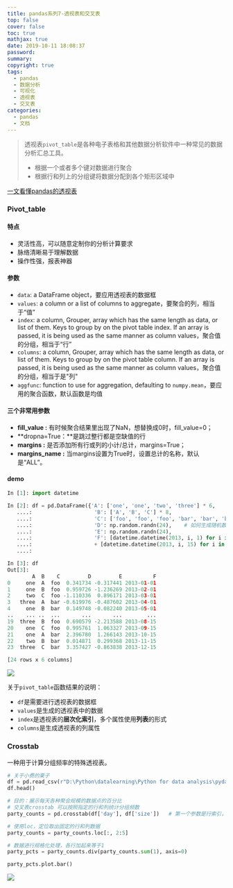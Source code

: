 ```yaml
---
title: pandas系列7-透视表和交叉表
top: false
cover: false
toc: true
mathjax: true
date: 2019-10-11 18:08:37
password:
summary:
copyright: true
tags:
  - pandas
  - 数据分析
  - 可视化
  - 透视表
  - 交叉表
categories:
  - pandas
  - 文档
---
```


> 透视表`pivot_table`是各种电子表格和其他数据分析软件中一种常见的数据分析汇总工具。
>
> - 根据一个或者多个键对数据进行聚合
> - 根据行和列上的分组键将数据分配到各个矩形区域中

[一文看懂pandas的透视表]( http://www.pianshen.com/article/6458278605/ )

<!--MORE-->

### Pivot_table

#### 特点

- 灵活性高，可以随意定制你的分析计算要求
- 脉络清晰易于理解数据
- 操作性强，报表神器

#### 参数

- `data`: a DataFrame object，要应用透视表的数据框
- `values`: a column or a list of columns to aggregate，要聚合的列，相当于“值”
- `index`: a column, Grouper, array which has the same length as data, or list of them. Keys to group by on the pivot table index. If an array is passed, it is being used as the same manner as column values，聚合值的分组，相当于“行”
- `columns`: a column, Grouper, array which has the same length as data, or list of them. Keys to group by on the pivot table column. If an array is passed, it is being used as the same manner as column values，聚合值的分组，相当于是"列"
- `aggfunc`: function to use for aggregation, defaulting to `numpy.mean`，要应用的聚合函数，默认函数是均值

#### 三个非常用参数

-  **fill_value :** 有时候聚合结果里出现了NaN，想替换成0时，fill_value=0；
-  **dropna=True：**是跳过整行都是空缺值的行
- **margins :** 是否添加所有行或列的小计/总计，margins=True；
- **margins_name :** 当margins设置为True时，设置总计的名称，默认是“ALL”。 

#### demo

```python
In [1]: import datetime

In [2]: df = pd.DataFrame({'A': ['one', 'one', 'two', 'three'] * 6,
   ....:                    'B': ['A', 'B', 'C'] * 8,
   ....:                    'C': ['foo', 'foo', 'foo', 'bar', 'bar', 'bar'] * 4,
   ....:                    'D': np.random.randn(24),    # 如何生成随机数
   ....:                    'E': np.random.randn(24),
   ....:                    'F': [datetime.datetime(2013, i, 1) for i in range(1, 13)]
   ....:                    + [datetime.datetime(2013, i, 15) for i in range(1, 13)]})
   ....: 

In [3]: df
Out[3]: 
        A  B    C         D         E          F
0     one  A  foo  0.341734 -0.317441 2013-01-01
1     one  B  foo  0.959726 -1.236269 2013-02-01
2     two  C  foo -1.110336  0.896171 2013-03-01
3   three  A  bar -0.619976 -0.487602 2013-04-01
4     one  B  bar  0.149748 -0.082240 2013-05-01
..    ... ..  ...       ...       ...        ...
19  three  B  foo  0.690579 -2.213588 2013-08-15
20    one  C  foo  0.995761  1.063327 2013-09-15
21    one  A  bar  2.396780  1.266143 2013-10-15
22    two  B  bar  0.014871  0.299368 2013-11-15
23  three  C  bar  3.357427 -0.863838 2013-12-15

[24 rows x 6 columns]
```

![](https://s2.ax1x.com/2019/10/13/ujrD4P.png)

关于`pivot_table`函数结果的说明：

- `df`是需要进行透视表的数据框
- `values`是生成的透视表中的数据
- `index`是透视表的**层次化索引**，多个属性使用**列表**的形式
- `columns`是生成透视表的列属性

### Crosstab

一种用于计算分组频率的特殊透视表。

```python
# 关于小费的栗子
df = pd.read_csv(r"D:\Python\datalearning\Python for data analysis\pydata-book-2nd-edition\examples\tips.csv")
df.head()

# 目的：展示每天各种聚会规模的数据点的百分比
# 交叉表crosstab 可以按照指定的行和列统计分组频数
party_counts = pd.crosstab(df['day'], df['size'])   # 第一个参数是行索引，第二个参数是列属性

# 使用loc，定位取出固定的行和列数据
party_counts = party_counts.loc[:, 2:5]

# 数据进行规格化处理，各行加起来等于1
party_pcts = party_counts.div(party_counts.sum(1), axis=0)

party_pcts.plot.bar()
```

![](https://s2.ax1x.com/2019/10/13/uvaVxJ.png)


